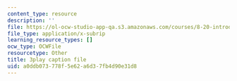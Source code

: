 ```yaml
---
content_type: resource
description: ''
file: https://ol-ocw-studio-app-qa.s3.amazonaws.com/courses/8-20-introduction-to-special-relativity-january-iap-2021/a0ddb073778f5e62a6d37fb4d90e31d8_0YvENlEZwNg.vtt
file_type: application/x-subrip
learning_resource_types: []
ocw_type: OCWFile
resourcetype: Other
title: 3play caption file
uid: a0ddb073-778f-5e62-a6d3-7fb4d90e31d8
---
```

